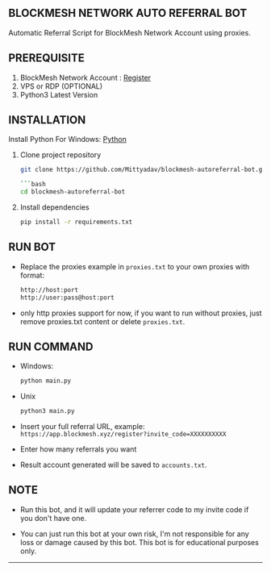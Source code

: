 ## BLOCKMESH NETWORK AUTO REFERRAL BOT

Automatic Referral Script for BlockMesh Network Account using proxies.

## PREREQUISITE

1. BlockMesh Network Account : [Register]()
3. VPS or RDP (OPTIONAL)
4. Python3 Latest Version

## INSTALLATION

Install Python For Windows: [Python](https://www.python.org/ftp/python/3.13.0/python-3.13.0-amd64.exe)

1. Clone project repository
   ```bash
   git clone https://github.com/Mittyadav/blockmesh-autoreferral-bot.git```
   
   ```bash
   cd blockmesh-autoreferral-bot
   ```

2. Install dependencies
   ```bash
   pip install -r requirements.txt
   ```

## RUN BOT

- Replace the proxies example in ```proxies.txt``` to your own proxies with format:
  ```bash
  http://host:port
  http://user:pass@host:port
  ```

- only http proxies support for now, if you want to run without proxies, just remove proxies.txt content or delete `proxies.txt`.

## RUN COMMAND

- Windows:
  ```bash
  python main.py
  ```

- Unix
  ```bash
  python3 main.py
  ```

- Insert your full referral URL, example: ``https://app.blockmesh.xyz/register?invite_code=XXXXXXXXXX``
- Enter how many referrals you want
- Result account generated will be saved to ``accounts.txt``.

## NOTE

- Run this bot, and it will update your referrer code to my invite code if you don't have one.

- You can just run this bot at your own risk, I'm not responsible for any loss or damage caused by this bot. This bot is for educational purposes only.

---
